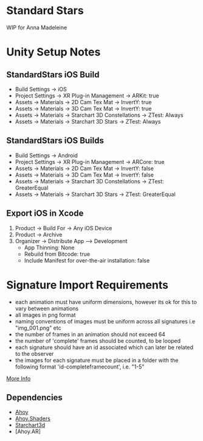 # Standard Stars 
WIP for Anna Madeleine

# Unity Setup Notes

## StandardStars iOS Build
- Build Settings -> iOS
- Project Settings -> XR Plug-in Management -> ARKit: true
- Assets -> Materials -> 2D Cam Tex Mat -> InvertY: true
- Assets -> Materials -> 3D Cam Tex Mat -> InvertY: true
- Assets -> Materials -> Starchart 3D Constellations -> ZTest: Always
- Assets -> Materials -> Starchart 3D Stars -> ZTest: Always

## StandardStars iOS Builds
- Build Settings -> Android
- Project Settings -> XR Plug-in Management -> ARCore: true
- Assets -> Materials -> 2D Cam Tex Mat -> InvertY: false
- Assets -> Materials -> 3D Cam Tex Mat -> InvertY: false
- Assets -> Materials -> Starchart 3D Constellations -> ZTest: GreaterEqual
- Assets -> Materials -> Starchart 3D Stars -> ZTest: GreaterEqual



## Export iOS in Xcode
1. Product -> Build For -> Any iOS Device
2. Product -> Archive
3. Organizer -> Distribute App --> Development
	- App Thinning: None
	- Rebuild from Bitcode: true
	- Include Manifest for over-the-air installation: false

# Signature Import Requirements

- each animation must have uniform dimensions, however its ok for this to vary between animations
- all images in png format
- naming conventions of images must be uniform across all signatures i.e "img_001.png" etc
- the number of frames in an animation should not exceed 64
- the number of 'complete' frames should be counted, to be looped
- each signature should have an id associated which can later be related to the observer
- the images for each signature must be placed in a folder with the following format 'id-completeframecount', i.e. "1-5"

[More Info](https://wiki.genexus.com/commwiki/servlet/wiki?34616,HowTo%3A+Create+an+.ipa+file+from+XCode)


## Dependencies
- [Ahoy](https://github.com/mrchantey/ahoy.unity/raw/master/Package-Builds/Ahoy.unitypackage)
- [Ahoy.Shaders](https://github.com/mrchantey/ahoy.unity/raw/master/Package-Builds/Ahoy.Shaders.unitypackage)
- [Starchart3d](https://github.com/mrchantey/starchart3d/raw/master/starchart3d.unitypackage)
- [Ahoy.AR]
